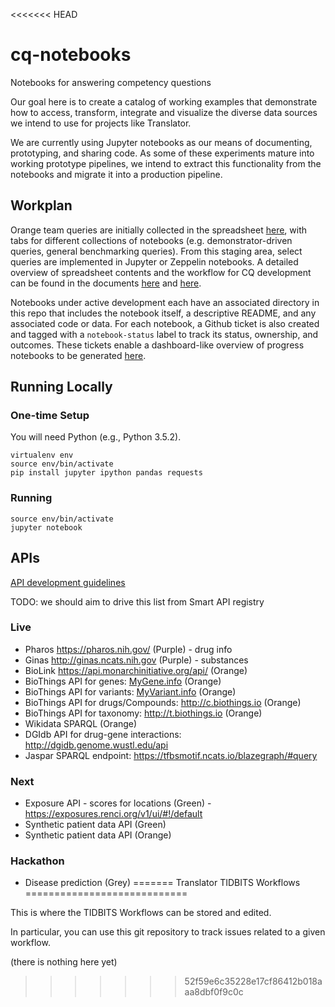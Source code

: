 <<<<<<< HEAD
# cq-notebooks

Notebooks for answering competency questions

Our goal here is to create a catalog of working examples that demonstrate how to access, transform, integrate and visualize the diverse data sources we intend to use for projects like Translator.

We are currently using Jupyter notebooks as our means of documenting, prototyping, and sharing code. As some of these experiments mature into working prototype pipelines, we intend to extract this functionality from the notebooks and migrate it into a production pipeline.

## Workplan

Orange team queries are initially collected in the spreadsheet [here](http://bit.ly/orange_cq), with tabs for different collections of notebooks (e.g. demonstrator-driven queries, general benchmarking queries). From this staging area, select queries are implemented in Jupyter or Zeppelin notebooks. A detailed overview of spreadsheet contents and the workflow for CQ development can be found in the documents [here](https://github.com/NCATS-Tangerine/cq-notebooks/blob/master/Contributor_Docs/CONTRIBUTING.md) and [here](https://github.com/NCATS-Tangerine/cq-notebooks/blob/master/Contributor_Docs/Query_Bank_CQ_Development.md).

Notebooks under active development each have an associated directory in this repo that includes the notebook itself, a descriptive README, and any associated code or data. For each notebook, a Github ticket is also created and tagged with a `notebook-status` label to track its status, ownership, and outcomes. These tickets enable a dashboard-like overview of progress notebooks to be generated [here](https://github.com/NCATS-Tangerine/cq-notebooks/issues?q=is%3Aopen+is%3Aissue+label%3A%22notebook+status%22).



## Running Locally

### One-time Setup

You will need Python (e.g., Python 3.5.2).

```
virtualenv env
source env/bin/activate
pip install jupyter ipython pandas requests
```

### Running

```
source env/bin/activate
jupyter notebook
```


## APIs

[API development guidelines](API_dev_guidelines.md)

TODO: we should aim to drive this list from Smart API registry

### Live

 * Pharos https://pharos.nih.gov/ (Purple) - drug info
 * Ginas http://ginas.ncats.nih.gov (Purple) - substances
 * BioLink https://api.monarchinitiative.org/api/ (Orange)
 * BioThings API for genes: [MyGene.info](http://mygene.info) (Orange)
 * BioThings API for variants: [MyVariant.info](http://myvariant.info) (Orange)
 * BioThings API for drugs/Compounds: http://c.biothings.io (Orange)
 * BioThings API for taxonomy: http://t.biothings.io (Orange)
 * Wikidata SPARQL (Orange)
 * DGIdb API for drug-gene interactions: http://dgidb.genome.wustl.edu/api
 * Jaspar SPARQL endpoint: https://tfbsmotif.ncats.io/blazegraph/#query 

### Next

 * Exposure API - scores for locations (Green) - https://exposures.renci.org/v1/ui/#!/default
 * Synthetic patient data API (Green)
 * Synthetic patient data API (Orange)

### Hackathon

 * Disease prediction (Grey)
=======
Translator TIDBITS Workflows
============================

This is where the TIDBITS Workflows can be stored and edited.

In particular, you can use this git repository to track issues related to a given workflow.

(there is nothing here yet)
>>>>>>> 52f59e6c35228e17cf86412b018aaa8dbf0f9c0c
